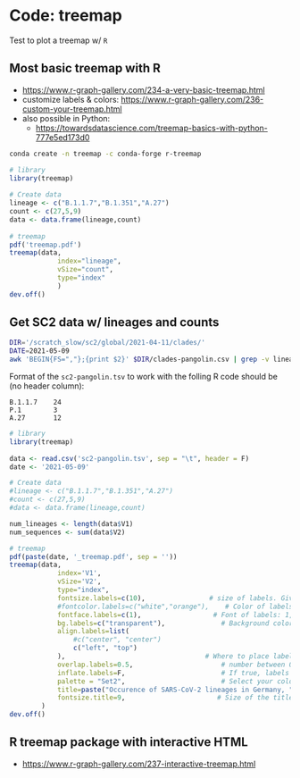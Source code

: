 # Code: treemap

Test to plot a treemap w/ `R`

## Most basic treemap with R

* https://www.r-graph-gallery.com/234-a-very-basic-treemap.html
* customize labels & colors: https://www.r-graph-gallery.com/236-custom-your-treemap.html
* also possible in Python:
    * https://towardsdatascience.com/treemap-basics-with-python-777e5ed173d0

```bash
conda create -n treemap -c conda-forge r-treemap
```

```R
# library
library(treemap)
 
# Create data
lineage <- c("B.1.1.7","B.1.351","A.27")
count <- c(27,5,9)
data <- data.frame(lineage,count)
 
# treemap
pdf('treemap.pdf')
treemap(data,
            index="lineage",
            vSize="count",
            type="index"
            )
dev.off()
```

## Get SC2 data w/ lineages and counts

```bash
DIR='/scratch_slow/sc2/global/2021-04-11/clades/'
DATE=2021-05-09
awk 'BEGIN{FS=","};{print $2}' $DIR/clades-pangolin.csv | grep -v lineage | sort | uniq -c | awk '{print $2"\t"$1}' > ${DATE}_sc2-pangolin.tsv
```

Format of the `sc2-pangolin.tsv` to work with the folling R code should be (no header column):

```
B.1.1.7    24
P.1        3
A.27       12
```

```R
# library
library(treemap)
 
data <- read.csv('sc2-pangolin.tsv', sep = "\t", header = F)
date <- '2021-05-09'

# Create data
#lineage <- c("B.1.1.7","B.1.351","A.27")
#count <- c(27,5,9)
#data <- data.frame(lineage,count)

num_lineages <- length(data$V1)
num_sequences <- sum(data$V2)

# treemap
pdf(paste(date, '_treemap.pdf', sep = ''))
treemap(data,
            index='V1',
            vSize='V2',
            type="index",
            fontsize.labels=c(10),                # size of labels. Give the size per level of aggregation: size for group, size for subgroup, sub-subgroups...
            #fontcolor.labels=c("white","orange"),    # Color of labels
            fontface.labels=c(1),                  # Font of labels: 1,2,3,4 for normal, bold, italic, bold-italic...
            bg.labels=c("transparent"),              # Background color of labels
            align.labels=list(
                #c("center", "center") 
                c("left", "top")
            ),                                   # Where to place labels in the rectangle?
            overlap.labels=0.5,                      # number between 0 and 1 that determines the tolerance of the overlap between labels. 0 means that labels of lower levels are not printed if higher level labels overlap, 1  means that labels are always printed. In-between values, for instance the default value .5, means that lower level labels are printed if other labels do not overlap with more than .5  times their area size.
            inflate.labels=F,                        # If true, labels are bigger when rectangle is bigger.
            palette = "Set2",                        # Select your color palette from the RColorBrewer presets or make your own.
            title=paste("Occurence of SARS-CoV-2 lineages in Germany, ", date " (", num_sequences, " sequences & ", num_lineages, " different lineages)", sep=""),  # Customize your title
            fontsize.title=9,                       # Size of the title
        )
dev.off()
```

## R treemap package with interactive HTML

* https://www.r-graph-gallery.com/237-interactive-treemap.html

